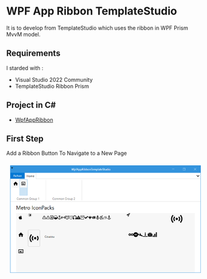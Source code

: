 # WPF App Ribbon TemplateStudio
It is to develop from TemplateStudio which uses the ribbon in WPF Prism MvvM model.

## Requirements
I starded with :
- Visual Studio 2022 Community
- TemplateStudio Ribbon Prism

## Project in C#
- [WpfAppRibbon](/WpfAppRibbonTemplateStudio)


## First Step
Add a Ribbon Button To Navigate to a New Page 

<img style="margin: 10px" src="Images/2023-01-30_12h49_09.png" alt="TemplateVisualStudio Ribbon" />


